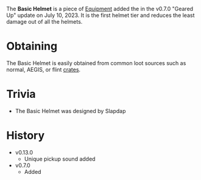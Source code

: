The **Basic Helmet** is a piece of [Equipment](/equipment) added the in the v0.7.0 "Geared Up" update on July 10, 2023. It is the first helmet tier and reduces the least damage out of all the helmets.

# Obtaining

The Basic Helmet is easily obtained from common loot sources such as normal, AEGIS, or flint [crates](/obstacles/crates). 

# Trivia

- The Basic Helmet was designed by Slapdap

# History

 - v0.13.0
   - Unique pickup sound added 
 - v0.7.0
   - Added 
